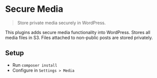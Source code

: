 # Secure Media

> Store private media securely in WordPress.

This plugins adds secure media functionality into WordPress. Stores all media files in S3. Files attached to non-public posts are stored privately.

## Setup

* Run `composer install`
* Configure in `Settings > Media`
